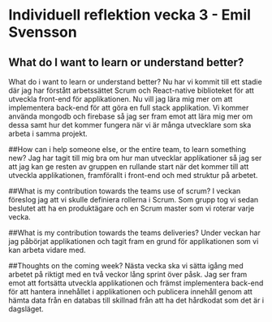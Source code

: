 # Individuell reflektion vecka 3 - Emil Svensson
## What do I want to learn or understand better?
What do i want to learn or understand better?
Nu har vi kommit till ett stadie där jag har förstått arbetssättet Scrum och React-native biblioteket för att utveckla front-end för applikationen. Nu vill jag lära mig mer om att implementera back-end för att göra en full stack applikation. Vi kommer använda mongodb och firebase så jag ser fram emot att lära mig mer om dessa samt hur det kommer fungera när vi är många utvecklare som ska arbeta i samma projekt.

##How can i help someone else, or the entire team, to learn something new?
Jag har tagit till mig bra om hur man utvecklar applikationer så jag ser att jag kan ge resten av gruppen en rullande start när det kommer till att utveckla applikationen, framförallt i front-end och med struktur på arbetet.

##What is my contribution towards the teams use of scrum?
I veckan föreslog jag att vi skulle definiera rollerna i Scrum. Som grupp tog vi sedan beslutet att ha en produktägare och en Scrum master som vi roterar varje vecka. 

##What is my contribution towards the teams deliveries?
Under veckan har jag påbörjat applikationen och tagit fram en grund för applikationen som vi kan arbeta vidare med. 

##Thoughts on the coming week?
Nästa vecka ska vi sätta igång med arbetet på riktigt med en två veckor lång sprint över påsk. Jag ser fram emot att fortsätta utveckla applikationen och främst implementera back-end för att hantera innehållet i applikationen och publicera innehåll genom att hämta data från en databas till skillnad från att ha det hårdkodat som det är i dagsläget.
